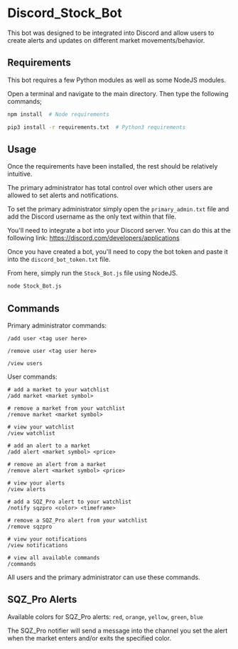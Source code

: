 # Discord_Stock_Bot
This bot was designed to be integrated into Discord and allow users to create alerts and updates on different market movements/behavior.


## Requirements
This bot requires a few Python modules as well as some NodeJS modules.

Open a terminal and navigate to the main directory. Then type the following commands;
```bash
npm install  # Node requirements

pip3 install -r requirements.txt  # Python3 requirements
```

## Usage
Once the requirements have been installed, the rest should be relatively intuitive.

The primary administrator has total control over which other users are allowed to set alerts and notifications.

To set the primary administrator simply open the `primary_admin.txt` file and add the Discord username as the only text within that file.

You'll need to integrate a bot into your Discord server.
You can do this at the following link: https://discord.com/developers/applications

Once you have created a bot, you'll need to copy the bot token and paste it into the `discord_bot_token.txt` file.

From here, simply run the `Stock_Bot.js` file using NodeJS.
```bash
node Stock_Bot.js
```

## Commands
Primary administrator commands:
```
/add user <tag user here>

/remove user <tag user here>

/view users
```

User commands:
```
# add a market to your watchlist
/add market <market symbol>

# remove a market from your watchlist
/remove market <market symbol>

# view your watchlist
/view watchlist

# add an alert to a market
/add alert <market symbol> <price>

# remove an alert from a market
/remove alert <market symbol> <price>

# view your alerts
/view alerts

# add a SQZ_Pro alert to your watchlist
/notify sqzpro <color> <timeframe>

# remove a SQZ_Pro alert from your watchlist
/remove sqzpro

# view your notifications
/view notifications

# view all available commands
/commands
```
All users and the primary administrator can use these commands.

## SQZ_Pro Alerts
Available colors for SQZ_Pro alerts: `red`, `orange`, `yellow`, `green`, `blue`

The SQZ_Pro notifier will send a message into the channel you set the alert when the market enters and/or exits the specified color.